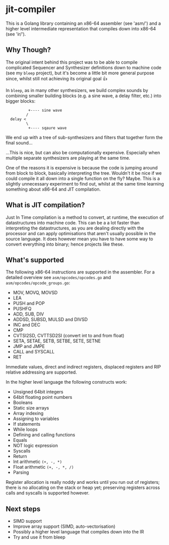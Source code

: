# jit-compiler

This is a Golang library containing an x86-64 assembler (see 'asm/') and a
higher level intermediate representation that compiles down into x86-64 (see
'ir/').

## Why Though?

The original intent behind this project was to be able to compile complicated
Sequencer and Synthesizer definitions down to machine code (see my `bleep`
project), but it's become a little bit more general purpose since, whilst still 
not achieving its original goal 👍 

In `bleep`, as in many other synthesizers, we build complex sounds by combining
smaller building blocks (e.g. a sine wave, a delay filter, etc.) into bigger
blocks:

```
          +---- sine wave
         /
  delay <
         \
          +---- sqaure wave

```

We end up with a tree of sub-synthesizers and filters that together form the
final sound...

...This is nice, but can also be computationally expensive. Especially when 
multiple separate synthesizers are playing at the same time.

One of the reasons it is expensive is because the code is jumping around from
block to block, basically interpreting the tree. Wouldn't it be nice if we
could compile it all down into a single function on the fly? Maybe. This is a
slightly unnecessary experiment to find out, whilst at the same time learning
something about x86-64 and JIT compilation.

## What is JIT compilation?

Just In Time compilation is a method to convert, at runtime,  the execution of
datastructures into machine code. This can be a a lot faster than interpreting
the datastructures, as you are dealing directly with the processor and can
apply optimisations that aren't usually possible in the source language. It
does however mean you have to have some way to convert everything into binary;
hence projects like these.

## What's supported

The following x86-64 instructions are supported in the assembler. For a detailed 
overview see `asm/opcodes/opcodes.go` and `asm/opcodes/opcode_groups.go`:

* MOV, MOVQ, MOVSD
* LEA
* PUSH and POP
* PUSHFQ
* ADD, SUB, DIV
* ADDSD, SUBSD, MULSD and DIVSD
* INC and DEC
* CMP
* CVTSI2SD, CVTTSD2SI (convert int to and from float)
* SETA, SETAE, SETB, SETBE, SETE, SETNE
* JMP and JMPE
* CALL and SYSCALL
* RET 

Immediate values, direct and indirect registers, displaced registers and RIP
relative addressing are supported.

In the higher level language the following constructs work:

* Unsigned 64bit integers
* 64bit floating point numbers
* Booleans
* Static size arrays
* Array indexing
* Assigning to variables
* If statements
* While loops
* Defining and calling functions
* Equals
* NOT logic expression
* Syscalls
* Return
* Int arithmetic `(+, -, *)`
* Float arithmetic `(+, -, *, /)`
* Parsing

Register allocation is really noddy and works until you run out of registers;
there is no allocating on the stack or heap yet; preserving registers across
calls and syscalls is supported however.

## Next steps

* SIMD support 
* Improve array support (SIMD, auto-vectorisation)
* Possibly a higher level language that compiles down into the IR
* Try and use it from bleep
